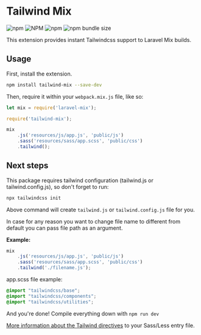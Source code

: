 # Tailwind Mix

![npm](https://img.shields.io/npm/v/tailwind-mix)
![NPM](https://img.shields.io/npm/l/tailwind-mix)
![npm](https://img.shields.io/npm/dm/tailwind-mix)
![npm bundle size](https://img.shields.io/bundlephobia/min/tailwind-mix)

This extension provides instant Tailwindcss support to Laravel Mix builds.

## Usage

First, install the extension.

```bash
npm install tailwind-mix --save-dev
```

Then, require it within your `webpack.mix.js` file, like so:

```js
let mix = require('laravel-mix');

require('tailwind-mix');

mix
    .js('resources/js/app.js', 'public/js')
    .sass('resources/sass/app.scss', 'public/css')
    .tailwind();
```

## Next steps

This package requires tailwind configuration (tailwind.js or tailwind.config.js), so don't forget to run:

```bash
npx tailwindcss init
```
Above command will create `tailwind.js` or `tailwind.config.js` file for you.

In case for any reason you want to change file name to different from default you can pass file path as an argument.

**Example:**

```js
mix
    .js('resources/js/app.js', 'public/js')
    .sass('resources/sass/app.scss', 'public/css')
    .tailwind('./filename.js');
```

app.scss file example:

```scss
@import "tailwindcss/base";
@import "tailwindcss/components";
@import "tailwindcss/utilities";
```


And you're done! Compile everything down with `npm run dev`

[More information about the Tailwind directives](https://tailwindcss.com/docs/installation#2-add-tailwind-to-your-css) to your Sass/Less entry file.

